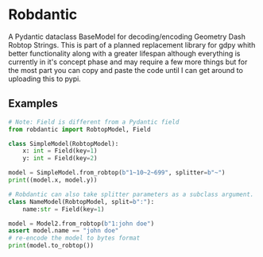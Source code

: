 # Robdantic
A Pydantic dataclass BaseModel for decoding/encoding Geometry Dash Robtop Strings. 
This is part of a planned replacement library for gdpy whith better functionality 
along with a greater lifespan although everything is currently in it's concept phase
and may require a few more things but for the most part you can copy and paste the code until 
I can get around to uploading this to pypi.

## Examples
```python
# Note: Field is different from a Pydantic field
from robdantic import RobtopModel, Field

class SimpleModel(RobtopModel):
    x: int = Field(key=1)
    y: int = Field(key=2)

model = SimpleModel.from_robtop(b"1~10~2~699", splitter=b"~")
print((model.x, model.y))
```


```python
# Robdantic can also take splitter parameters as a subclass argument.
class NameModel(RobtopModel, split=b":"):
    name:str = Field(key=1)

model = Model2.from_robtop(b"1:john doe")
assert model.name == "john doe"
# re-encode the model to bytes format
print(model.to_robtop())
```


